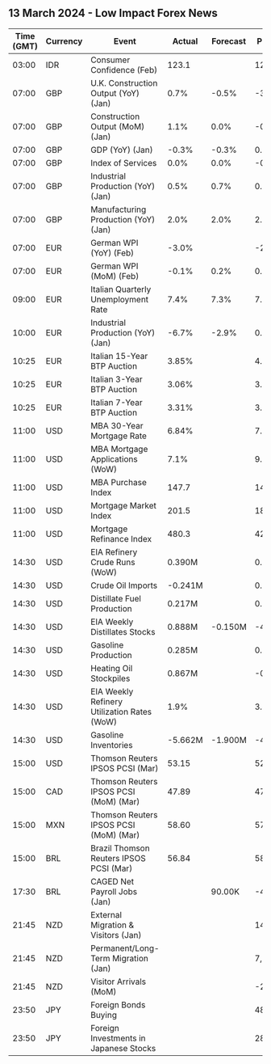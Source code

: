 ## 13 March 2024 - Low Impact Forex News

| Time (GMT) | Currency | Event | Actual | Forecast | Previous |
|------|----------|-------|--------|----------|----------|
| 03:00 | IDR | Consumer Confidence (Feb) | 123.1 |  | 125.0 |
| 07:00 | GBP | U.K. Construction Output (YoY) (Jan) | 0.7% | -0.5% | -3.2% |
| 07:00 | GBP | Construction Output (MoM) (Jan) | 1.1% | 0.0% | -0.5% |
| 07:00 | GBP | GDP (YoY) (Jan) | -0.3% | -0.3% | 0.0% |
| 07:00 | GBP | Index of Services | 0.0% | 0.0% | -0.2% |
| 07:00 | GBP | Industrial Production (YoY) (Jan) | 0.5% | 0.7% | 0.6% |
| 07:00 | GBP | Manufacturing Production (YoY) (Jan) | 2.0% | 2.0% | 2.3% |
| 07:00 | EUR | German WPI (YoY) (Feb) | -3.0% |  | -2.7% |
| 07:00 | EUR | German WPI (MoM) (Feb) | -0.1% | 0.2% | 0.1% |
| 09:00 | EUR | Italian Quarterly Unemployment Rate | 7.4% | 7.3% | 7.6% |
| 10:00 | EUR | Industrial Production (YoY) (Jan) | -6.7% | -2.9% | 0.2% |
| 10:25 | EUR | Italian 15-Year BTP Auction | 3.85% |  | 4.84% |
| 10:25 | EUR | Italian 3-Year BTP Auction | 3.06% |  | 3.15% |
| 10:25 | EUR | Italian 7-Year BTP Auction | 3.31% |  | 3.53% |
| 11:00 | USD | MBA 30-Year Mortgage Rate | 6.84% |  | 7.02% |
| 11:00 | USD | MBA Mortgage Applications (WoW) | 7.1% |  | 9.7% |
| 11:00 | USD | MBA Purchase Index | 147.7 |  | 141.1 |
| 11:00 | USD | Mortgage Market Index | 201.5 |  | 188.2 |
| 11:00 | USD | Mortgage Refinance Index | 480.3 |  | 428.1 |
| 14:30 | USD | EIA Refinery Crude Runs (WoW) | 0.390M |  | 0.594M |
| 14:30 | USD | Crude Oil Imports | -0.241M |  | 0.928M |
| 14:30 | USD | Distillate Fuel Production | 0.217M |  | 0.056M |
| 14:30 | USD | EIA Weekly Distillates Stocks | 0.888M | -0.150M | -4.131M |
| 14:30 | USD | Gasoline Production | 0.285M |  | 0.207M |
| 14:30 | USD | Heating Oil Stockpiles | 0.867M |  | -0.812M |
| 14:30 | USD | EIA Weekly Refinery Utilization Rates (WoW) | 1.9% |  | 3.4% |
| 14:30 | USD | Gasoline Inventories | -5.662M | -1.900M | -4.460M |
| 15:00 | USD | Thomson Reuters IPSOS PCSI (Mar) | 53.15 |  | 52.03 |
| 15:00 | CAD | Thomson Reuters IPSOS PCSI (MoM) (Mar) | 47.89 |  | 47.38 |
| 15:00 | MXN | Thomson Reuters IPSOS PCSI (MoM) (Mar) | 58.60 |  | 57.50 |
| 15:00 | BRL | Brazil Thomson Reuters IPSOS PCSI (Mar) | 56.84 |  | 58.00 |
| 17:30 | BRL | CAGED Net Payroll Jobs (Jan) |  | 90.00K | -430.16K |
| 21:45 | NZD | External Migration & Visitors (Jan) |  |  | 14.80% |
| 21:45 | NZD | Permanent/Long-Term Migration (Jan) |  |  | 7,260 |
| 21:45 | NZD | Visitor Arrivals (MoM) |  |  | -2.2% |
| 23:50 | JPY | Foreign Bonds Buying |  |  | 484.6B |
| 23:50 | JPY | Foreign Investments in Japanese Stocks |  |  | 283.9B |
